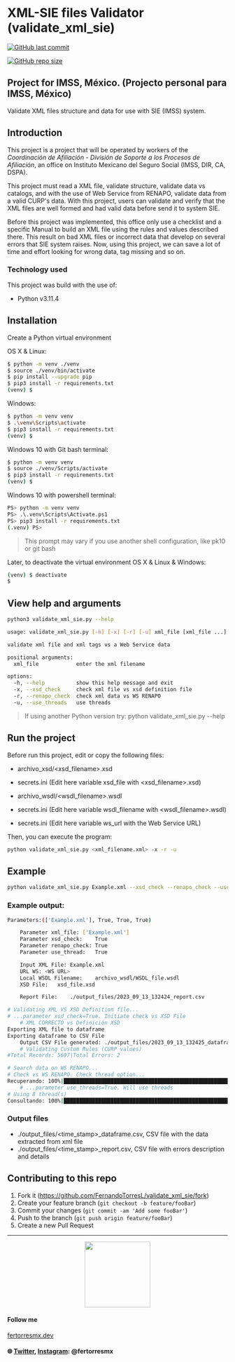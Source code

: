 # XML-SIE files Validator (validate_xml_sie)
<a href="https://github.com/FernandoTorresL/validate_xml_sie/commits/main" target="_blank">![GitHub last commit](https://img.shields.io/github/last-commit/FernandoTorresL/validate_xml_sie)</a>

<a href="https://github.com/FernandoTorresL/validate_xml_sie" target="_blank">![GitHub repo size](https://img.shields.io/github/repo-size/FernandoTorresL/validate_xml_sie)</a>
## Project for IMSS, México. (Projecto personal para IMSS, México)

Validate XML files structure and data for use with SIE (IMSS) system.


## Introduction

This project is a project that will be operated by workers of the _Coordinación de Afiliación - División de Soporte a los Procesos de Afiliación_, an office on Instituto Mexicano del Seguro Social (IMSS, DIR, CA, DSPA).

This project must read a XML file, validate structure, validate data vs catalogs, and with the use of Web Service from RENAPO, validate data from a valid CURP's data.
With this project, users can validate and verify that the XML files are well formed and had valid data before send it to system SIE.

Before this project was implemented, this office only use a checklist and a specific Manual to build an XML file using the rules and values described there. This result on bad XML files or incorrect data that develop on several errors that SIE system raises. Now, using this project, we can save a lot of time and effort looking for wrong data, tag missing and so on.

### Technology used

This project was build with the use of: 

- Python v3.11.4

## Installation

Create a Python virtual environment

OS X & Linux:

```sh
$ python -m venv ./venv
$ source ./venv/bin/activate
$ pip install --upgrade pip
$ pip3 install -r requirements.txt
(venv) $
```

Windows:
```sh
$ python -m venv venv
$ .\venv\Scripts\activate
$ pip3 install -r requirements.txt
(venv) $
```

Windows 10 with Git bash terminal:
```sh
$ python -m venv venv
$ source ./venv/Scripts/activate
$ pip3 install -r requirements.txt
(venv) $
```

Windows 10 with powershell terminal:
```sh
PS> python -m venv venv
PS> .\.venv\Scripts\Activate.ps1
PS> pip3 install -r requirements.txt
(.venv) PS>
```

> This prompt may vary if you use another shell configuration, like pk10 or git bash

Later, to deactivate the virtual environment
OS X & Linux & Windows:

```sh
(venv) $ deactivate
$
```

## View help and arguments

```sh
python3 validate_xml_sie.py --help
```

```sh
usage: validate_xml_sie.py [-h] [-x] [-r] [-u] xml_file [xml_file ...]

validate xml file and xml tags vs a Web Service data

positional arguments:
  xml_file            enter the xml filename

options:
  -h, --help          show this help message and exit
  -x, --xsd_check     check xml file vs xsd definition file
  -r, --renapo_check  check xml data vs WS RENAPO
  -u, --use_threads   use threads
``````
> If using another Python version try: python validate_xml_sie.py --help

## Run the project

Before run this project, edit or copy the following files:

* archivo_xsd/<xsd_filename>.xsd
* secrets.ini (Edit here variable xsd_file with <xsd_filename>.xsd)

* archivo_wsdl/<wsdl_filename>.wsdl
* secrets.ini (Edit here variable wsdl_filename with <wsdl_filename>.wsdl)

* secrets.ini (Edit here variable ws_url with the Web Service URL)

Then, you can execute the program:

```sh
python validate_xml_sie.py <xml_filename.xml> -x -r -u
```

## Example

```sh
python validate_xml_sie.py Example.xml --xsd_check --renapo_check --use_threads
```

### Example output:

```sh
Parameters:(['Example.xml'], True, True, True)

	Parameter xml_file:	['Example.xml']
	Parameter xsd_check:	True
	Parameter renapo_check:	True
	Parameter use_thread:	True

	Input XML File:	Example.xml
	URL WS:	<WS URL>
	Local WSDL Filename:	archivo_wsdl/WSDL_file.wsdl
	XSD File:	xsd_file.xsd

	Report File:	./output_files/2023_09_13_132424_report.csv

# Validating XML VS XSD Definition file...
# ...parameter xsd_check=True. Initiate check vs XSD File
	# XML CORRECTO vs Definición XSD
Exporting XML file to dataframe
Exporting dataframe to CSV File
	Output CSV File generated: ./output_files/2023_09_13_132425_dataframe.csv
	# Validating Custom Rules (CURP values)
#Total Records: 5697|Total Errors: 2

# Search data on WS RENAPO...
# Check vs WS RENAPO. Check thread option...
Recuperando: 100%|█████████████████████████████████████████████████████████████████████████████| 5697/5697 [00:00<00:00, 47339.61Reg/s]
	# ...parameter use_threads=True. Will use threads
# Using 8 thread(s)
Consultando: 100%|████████████████████████████████████████████████████████████████████████████| 5697/5697 [07:15<00:00, 13.07queries/s]
```

### Output files

* ./output_files/<time_stamp>_dataframe.csv, CSV file with the data extracted from xml file
* ./output_files/<time_stamp>_report.csv, CSV file with errors description and details

## Contributing to this repo

1. Fork it (<https://github.com/FernandoTorresL/validate_xml_sie/fork>)
2. Create your feature branch (`git checkout -b feature/fooBar`)
3. Commit your changes (`git commit -am 'Add some fooBar'`)
4. Push to the branch (`git push origin feature/fooBar`)
5. Create a new Pull Request

---

<div align="center">
    <a href="https://fertorresmx.dev/">
      <img height="150em" src="https://raw.githubusercontent.com/FernandoTorresL/FernandoTorresL/main/media/FerTorres-dev1.png">
  </a>
</div>



#### Follow me 
[fertorresmx.dev](https://fertorresmx.dev/)

#### :globe_with_meridians: [Twitter](https://twitter.com/FerTorresMx), [Instagram](https://www.instagram.com/fertorresmx/): @fertorresmx
